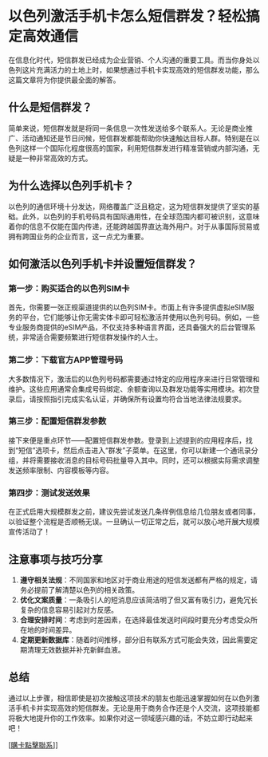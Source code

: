 # 以色列激活手机卡怎么短信群发？轻松搞定高效通信

在信息化时代，短信群发已经成为企业营销、个人沟通的重要工具。而当你身处以色列这片充满活力的土地上时，如果想通过手机卡实现高效的短信群发功能，那么这篇文章将为你提供最全面的解答。

## 什么是短信群发？

简单来说，短信群发就是将同一条信息一次性发送给多个联系人。无论是商业推广、活动通知还是节日问候，短信群发都能帮助你快速触达目标人群。特别是在以色列这样一个国际化程度很高的国家，利用短信群发进行精准营销或内部沟通，无疑是一种非常高效的方式。

## 为什么选择以色列手机卡？

以色列的通信环境十分发达，网络覆盖广泛且稳定，这为短信群发提供了坚实的基础。此外，以色列的手机号码具有国际通用性，在全球范围内都可被识别，这意味着你的信息不仅能在国内传递，还能跨越国界直达海外用户。对于从事国际贸易或拥有跨国业务的企业而言，这一点尤为重要。

## 如何激活以色列手机卡并设置短信群发？

### 第一步：购买适合的以色列SIM卡

首先，你需要一张正规渠道提供的以色列SIM卡。市面上有许多提供虚拟eSIM服务的平台，它们能够让你无需实体卡即可轻松激活并使用以色列号码。例如，一些专业服务商提供的eSIM产品，不仅支持多种语言界面，还具备强大的后台管理系统，非常适合需要频繁进行短信群发操作的人士。

### 第二步：下载官方APP管理号码

大多数情况下，激活后的以色列号码都需要通过特定的应用程序来进行日常管理和维护。这些应用通常会集成号码绑定、余额查询以及群发功能等实用模块。初次登录后，请按照指引完成实名认证，并确保所有设置均符合当地法律法规要求。

### 第三步：配置短信群发参数

接下来便是重点环节——配置短信群发参数。登录到上述提到的应用程序后，找到“短信”选项卡，然后点击进入“群发”子菜单。在这里，你可以新建一个通讯录分组，并将需要接收消息的目标号码批量导入其中。同时，还可以根据实际需求调整发送频率限制、内容模板等内容。

### 第四步：测试发送效果

在正式启用大规模群发之前，建议先尝试发送几条样例信息给几位朋友或者同事，以验证整个流程是否顺畅无误。一旦确认一切正常之后，就可以放心地开展大规模宣传活动了！

## 注意事项与技巧分享

1. **遵守相关法规**：不同国家和地区对于商业用途的短信发送都有严格的规定，请务必提前了解清楚以色列的相关政策。
2. **优化文案质量**：一条吸引人的短消息应该简洁明了但又富有吸引力，避免冗长复杂的信息容易引起对方反感。
3. **合理安排时间**：考虑到时差因素，在选择最佳发送时间段时要充分考虑受众所在地的时间差异。
4. **定期更新数据库**：随着时间推移，部分旧有联系方式可能会失效，因此需要定期清理无效数据并补充新鲜血液。

## 总结

通过以上步骤，相信即使是初次接触这项技术的朋友也能迅速掌握如何在以色列激活手机卡并实现高效的短信群发。无论是用于商务合作还是个人交流，这项技能都将极大地提升你的工作效率。如果你对这一领域感兴趣的话，不妨立即行动起来吧！

[[購卡點擊聯系](https://t.me/s/esim1088)]]